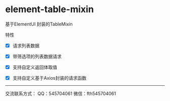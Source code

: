 # element-table-mixin
基于ElementUI 封装的TableMixin

特性
- [x] 请求列表数据  
- [x] 带筛选项的列表数据请求  
- [x] 支持自定义返回体取值
- [x] 支持自定义基于Axios封装的请求函数


***
交流联系方式：
QQ：545704061
微信：fth545704061
